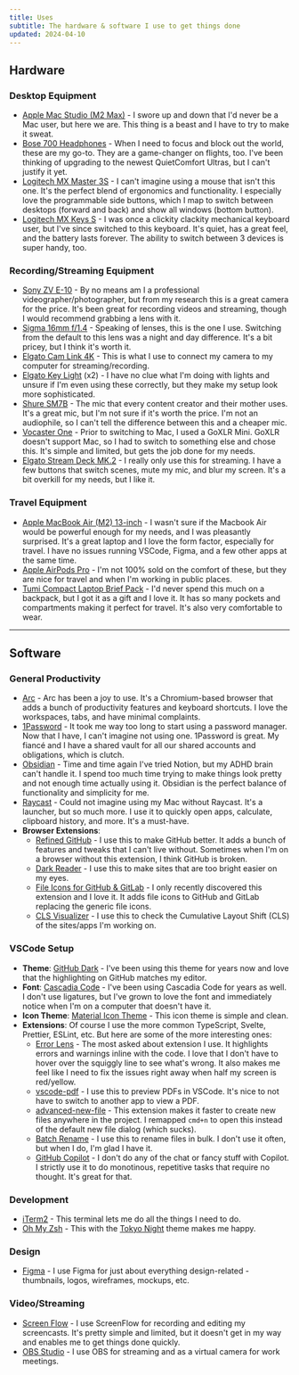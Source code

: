 ```yaml
---
title: Uses
subtitle: The hardware & software I use to get things done
updated: 2024-04-10
---
```


## Hardware

### Desktop Equipment

- [Apple Mac Studio (M2 Max)](https://www.apple.com/mac-studio/) - I swore up and down that I'd never be a Mac user, but here we are. This thing is a beast and I have to try to make it sweat.
- [Bose 700 Headphones](https://www.amazon.com/gp/product/B07Q9MJKBV?th=1) - When I need to focus and block out the world, these are my go-to. They are a game-changer on flights, too. I've been thinking of upgrading to the newest QuietComfort Ultras, but I can't justify it yet.
- [Logitech MX Master 3S](https://www.amazon.com/Logitech-MX-Master-3S-Graphite/dp/B09HM94VDS/) - I can't imagine using a mouse that isn't this one. It's the perfect blend of ergonomics and functionality. I especially love the programmable side buttons, which I map to switch between desktops (forward and back) and show all windows (bottom button).
- [Logitech MX Keys S](https://www.amazon.com/dp/B0BKW3LB2B/) - I was once a clickity clackity mechanical keyboard user, but I've since switched to this keyboard. It's quiet, has a great feel, and the battery lasts forever. The ability to switch between 3 devices is super handy, too.

### Recording/Streaming Equipment

- [Sony ZV E-10](https://www.amazon.com/Sony-Alpha-ZV-E10-Interchangeable-Mirrorless/dp/B09BBLH4SG) - By no means am I a professional videographer/photographer, but from my research this is a great camera for the price. It's been great for recording videos and streaming, though I would recommend grabbing a lens with it.
- [Sigma 16mm f/1.4](https://www.amazon.com/gp/product/B077BWD2BB/) - Speaking of lenses, this is the one I use. Switching from the default to this lens was a night and day difference. It's a bit pricey, but I think it's worth it.
- [Elgato Cam Link 4K](https://www.amazon.com/Elgato-Cam-Link-Broadcast-Recording/dp/B07K3FN5MR/) - This is what I use to connect my camera to my computer for streaming/recording.
- [Elgato Key Light](https://www.amazon.com/Elgato-Key-Light-Professional-app-adjustable/dp/B07L755X9G/) (x2) - I have no clue what I'm doing with lights and unsure if I'm even using these correctly, but they make my setup look more sophisticated.
- [Shure SM7B](https://www.amazon.com/Shure-SM7B-Cardioid-Dynamic-Microphone/dp/B0002E4Z8M/) - The mic that every content creator and their mother uses. It's a great mic, but I'm not sure if it's worth the price. I'm not an audiophile, so I can't tell the difference between this and a cheaper mic.
- [Vocaster One](https://www.amazon.com/Focusrite-Vocaster-One-Podcasting-Lightweight/dp/B09ZGS2B2M) - Prior to switching to Mac, I used a GoXLR Mini. GoXLR doesn't support Mac, so I had to switch to something else and chose this. It's simple and limited, but gets the job done for my needs.
- [Elgato Stream Deck MK.2](https://www.amazon.com/Elgato-Stream-Deck-MK-2-Controller/dp/B09738CV2G) - I really only use this for streaming. I have a few buttons that switch scenes, mute my mic, and blur my screen. It's a bit overkill for my needs, but I like it.

### Travel Equipment

- [Apple MacBook Air (M2) 13-inch](https://www.apple.com/macbook-air/) - I wasn't sure if the Macbook Air would be powerful enough for my needs, and I was pleasantly surprised. It's a great laptop and I love the form factor, especially for travel. I have no issues running VSCode, Figma, and a few other apps at the same time.
- [Apple AirPods Pro](https://www.apple.com/airpods-pro/) - I'm not 100% sold on the comfort of these, but they are nice for travel and when I'm working in public places.
- [Tumi Compact Laptop Brief Pack](https://www.tumi.com/p/compact-laptop-brief-pack-01172971041/) - I'd never spend this much on a backpack, but I got it as a gift and I love it. It has so many pockets and compartments making it perfect for travel. It's also very comfortable to wear.

<hr>

## Software

### General Productivity

- [Arc](https://arc.net/) - Arc has been a joy to use. It's a Chromium-based browser that adds a bunch of productivity features and keyboard shortcuts. I love the workspaces, tabs, and have minimal complaints.
- [1Password](https://1password.com/) - It took me way too long to start using a password manager. Now that I have, I can't imagine not using one. 1Password is great. My fiancé and I have a shared vault for all our shared accounts and obligations, which is clutch.
- [Obsidian](https://obsidian.md/) - Time and time again I've tried Notion, but my ADHD brain can't handle it. I spend too much time trying to make things look pretty and not enough time actually using it. Obsidian is the perfect balance of functionality and simplicity for me.
- [Raycast](https://raycast.com/) - Could not imagine using my Mac without Raycast. It's a launcher, but so much more. I use it to quickly open apps, calculate, clipboard history, and more. It's a must-have.
- **Browser Extensions**:
  - [Refined GitHub](https://github.com/refined-github/refined-github) - I use this to make GitHub better. It adds a bunch of features and tweaks that I can't live without. Sometimes when I'm on a browser without this extension, I think GitHub is broken.
  - [Dark Reader](https://darkreader.org/) - I use this to make sites that are too bright easier on my eyes.
  - [File Icons for GitHub & GitLab](https://chromewebstore.google.com/detail/file-icons-for-github-and/ficfmibkjjnpogdcfhfokmihanoldbfe) - I only recently discovered this extension and I love it. It adds file icons to GitHub and GitLab replacing the generic file icons.
  - [CLS Visualizer](https://chromewebstore.google.com/detail/cls-visualizer/jbbeihojggidiclbcneckhcblilapahn) - I use this to check the Cumulative Layout Shift (CLS) of the sites/apps I'm working on.

### VSCode Setup

- **Theme**: [GitHub Dark](https://marketplace.visualstudio.com/items?itemName=GitHub.github-vscode-theme) - I've been using this theme for years now and love that the highlighting on GitHub matches my editor.
- **Font**: [Cascadia Code](https://github.com/microsoft/cascadia-code) - I've been using Cascadia Code for years as well. I don't use ligatures, but I've grown to love the font and immediately notice when I'm on a computer that doesn't have it.
- **Icon Theme**: [Material Icon Theme](https://marketplace.visualstudio.com/items?itemName=PKief.material-icon-theme) - This icon theme is simple and clean.
- **Extensions**: Of course I use the more common TypeScript, Svelte, Prettier, ESLint, etc. But here are some of the more interesting ones:
  - [Error Lens](https://marketplace.visualstudio.com/items?itemName=usernamehw.errorlens) - The most asked about extension I use. It highlights errors and warnings inline with the code. I love that I don't have to hover over the squiggly line to see what's wrong. It also makes me feel like I need to fix the issues right away when half my screen is red/yellow.
  - [vscode-pdf](https://marketplace.visualstudio.com/items?itemName=tomoki1207.pdf) - I use this to preview PDFs in VSCode. It's nice to not have to switch to another app to view a PDF.
  - [advanced-new-file](https://marketplace.visualstudio.com/items?itemName=patbenatar.advanced-new-file) - This extension makes it faster to create new files anywhere in the project. I remapped `cmd+n` to open this instead of the default new file dialog (which sucks).
  - [Batch Rename](https://marketplace.visualstudio.com/items?itemName=JannisX11.batch-rename-extension) - I use this to rename files in bulk. I don't use it often, but when I do, I'm glad I have it.
  - [GitHub Copilot](https://marketplace.visualstudio.com/items?itemName=GitHub.copilot) - I don't do any of the chat or fancy stuff with Copilot. I strictly use it to do monotinous, repetitive tasks that require no thought. It's great for that.

### Development

- [iTerm2](https://iterm2.com/) - This terminal lets me do all the things I need to do.
- [Oh My Zsh](https://ohmyz.sh/) - This with the [Tokyo Night](https://github.com/enkia/tokyo-night-vscode-theme/blob/master/tokyo-night.itermcolors) theme makes me happy.

### Design

- [Figma](https://www.figma.com/) - I use Figma for just about everything design-related - thumbnails, logos, wireframes, mockups, etc.

### Video/Streaming

- [Screen Flow](https://www.telestream.net/screenflow/) - I use ScreenFlow for recording and editing my screencasts. It's pretty simple and limited, but it doesn't get in my way and enables me to get things done quickly.
- [OBS Studio](https://obsproject.com/) - I use OBS for streaming and as a virtual camera for work meetings.
